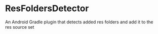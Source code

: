 # ResFoldersDetector
An Android Gradle plugin that detects added res folders and add it to the res source set

